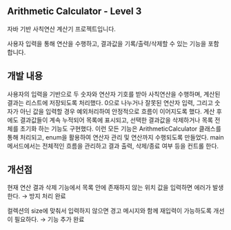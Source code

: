 ## Arithmetic Calculator - Level 3

자바 기반 사칙연산 계산기 프로젝트입니다.

사용자 입력을 통해 연산을 수행하고, 결과값을 기록/출력/삭제할 수 있는 기능을 포함합니다.

## 개발 내용

사용자의 입력을 기반으로 두 숫자와 연산자 기호를 받아 사칙연산을 수행하며, 계산된 결과는 리스트에 저장되도록 처리했다.
0으로 나누거나 잘못된 연산자 입력, 그리고 숫자가 아닌 값을 입력할 경우 예외처리하여 안정적으로 흐름이 이어지도록 했다.
계산 후에도 결과값들이 계속 누적되어 목록에 표시되고, 선택한 결과값을 삭제하거나 목록 전체를 초기화 하는 기능도 구현했다.
이런 모든 기능은 ArithmeticCalculator 클래스를 통해 처리되고, enum을 활용하여 연산자 관리 및 연산까지 수행되도록 만들었다.
main 메서드에서는 전체적인 흐름을 관리하고 결과 출력, 삭제/종료 여부 등을 컨트롤 한다.

## 개선점

현재 연산 결과 삭제 기능에서 목록 안에 존재하지 않는 위치 값을 입력하면 에러가 발생한다. → 방지 처리 완료

컬렉션의 size에 맞춰서 입력하지 않으면 경고 메시지와 함께 재입력이 가능하도록 개선이 필요하다. → 기능 추가 완료
